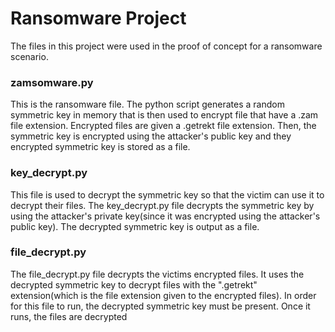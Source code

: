 # Ransomware Project
The files in this project were used in the proof of concept for a ransomware scenario.

### zamsomware.py
This is the ransomware file. The python script generates a random symmetric key in memory that is then used to encrypt file that have a .zam file extension. Encrypted files are given a .getrekt file extension. Then, the symmetric key is encrypted using the attacker's public key and they encrypted symmetric key is stored as a file.

### key_decrypt.py
This file is used to decrypt the symmetric key so that the victim can use it to decrypt their files. The key_decrypt.py file decrypts the symmetric key by using the attacker's private key(since it was encrypted using the attacker's public key). The decrypted symmetric key is output as a file.

### file_decrypt.py
The file_decrypt.py file decrypts the victims encrypted files. It uses the decrypted symmetric key to decrypt files with the ".getrekt" extension(which is the file extension given to the encrypted files). In order for this file to run, the decrypted symmetric key must be present. Once it runs, the files are decrypted
